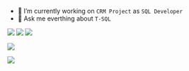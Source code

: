 
- 🔭 I’m currently working on `CRM Project` as `SQL Developer`
- 💬 Ask me everthing about `T-SQL`

<a href="https://www.linkedin.com/in/karcanozbal/"><img src="https://img.shields.io/badge/LINKEDIN-D14836?style=for-the-badge&logo=linkedin&logoColor=white&color=blue"></a>
<a href="https://karcanozbal.medium.com/"><img src="https://img.shields.io/badge/MEDIUM-D14836?style=for-the-badge&logo=medium&logoColor=white&color=gray"></a>
<a href="https://www.patreon.com/karcan"><img src="https://img.shields.io/badge/PATREON-D14836?style=for-the-badge&logo=patreon&logoColor=white&color=orange"></a>

![](https://github-readme-stats.vercel.app/api/top-langs/?username=karcan&layout=compact&theme=light)

![](https://github-readme-stats.vercel.app/api?username=karcan&count_private=true)
